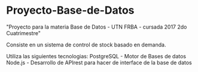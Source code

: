 # Proyecto-Base-de-Datos
"Proyecto para la materia Base de Datos - UTN FRBA - cursada 2017 2do Cuatrimestre"

Consiste en un sistema de control de stock basado en demanda.

Utiliza las siguientes tecnologias:
  PostgreSQL - Motor de Bases de datos
  Node.js - Desarrollo de APIrest para hacer de interface de la base de datos
  
